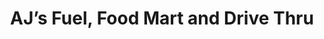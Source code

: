---
title: "AJ’s Fuel, Food Mart and Drive Thru"
url: /zanesville/ajs-fuel-food-mart-and-drive-thru/
shop: Lebensmittel
---